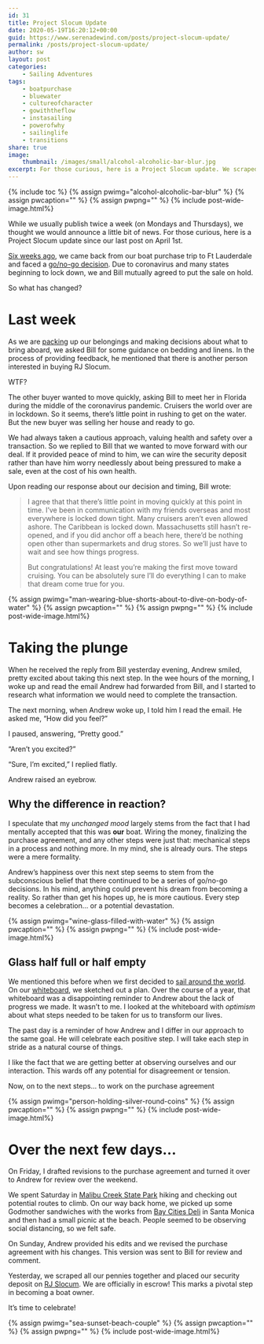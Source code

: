 ```yaml
---
id: 31
title: Project Slocum Update
date: 2020-05-19T16:20:12+00:00
guid: https://www.serenadewind.com/posts/project-slocum-update/
permalink: /posts/project-slocum-update/
author: sw
layout: post
categories:
    - Sailing Adventures
tags:
    - boatpurchase
    - bluewater
    - cultureofcharacter
    - gowiththeflow
    - instasailing
    - powerofwhy
    - sailinglife
    - transitions
share: true
image:
    thumbnail: /images/small/alcohol-alcoholic-bar-blur.jpg 
excerpt: For those curious, here is a Project Slocum update. We scraped all our pennies together and put a deposit on s/v Rachel J Slocum. We are officially in escrow... Time to celebrate!
---
```

{% include toc %}
{% assign pwimg="alcohol-alcoholic-bar-blur" %}
{% assign pwcaption="" %}
{% assign pwpng="" %}
{% include post-wide-image.html%}

While we usually publish twice a week (on Mondays and Thursdays), we thought we would announce a little bit of news. For those curious, here is a Project Slocum update since our last post on April 1st.

[Six weeks ago](/posts/every-6-weeks/), we came back from our boat purchase trip to Ft Lauderdale and faced a [go/no-go decision](/posts/go-no-go-decision/). Due to coronavirus and many states beginning to lock down, we and Bill mutually agreed to put the sale on hold.

So what has changed?

# Last week

As we are [packing](https://www.serenadewind.com/posts/packing-light/ "packing light") up our belongings and making decisions about what to bring aboard, we asked Bill for some guidance on bedding and linens. In the process of providing feedback, he mentioned that there is another person interested in buying RJ Slocum.

WTF?

The other buyer wanted to move quickly, asking Bill to meet her in Florida during the middle of the coronavirus pandemic. Cruisers the world over are in lockdown. So it seems, there’s little point in rushing to get on the water. But the new buyer was selling her house and ready to go.

We had always taken a cautious approach, valuing health and safety over a transaction. So we replied to Bill that we wanted to move forward with our deal. If it provided peace of mind to him, we can wire the security deposit rather than have him worry needlessly about being pressured to make a sale, even at the cost of his own health.

Upon reading our response about our decision and timing, Bill wrote:

> I agree that that there’s little point in moving quickly at this point in time. I’ve been in communication with my friends overseas and most everywhere is locked down tight. Many cruisers aren’t even allowed ashore. The Caribbean is locked down. Massachusetts still hasn’t re-opened, and if you did anchor off a beach here, there’d be nothing open other than supermarkets and drug stores. So we’ll just have to wait and see how things progress.
> 
> But congratulations! At least you’re making the first move toward cruising. You can be absolutely sure I’ll do everything I can to make that dream come true for you.

{% assign pwimg="man-wearing-blue-shorts-about-to-dive-on-body-of-water" %}
{% assign pwcaption="" %}
{% assign pwpng="" %}
{% include post-wide-image.html%}

# Taking the plunge

When he received the reply from Bill yesterday evening, Andrew smiled, pretty excited about taking this next step. In the wee hours of the morning, I woke up and read the email Andrew had forwarded from Bill, and I started to research what information we would need to complete the transaction.

The next morning, when Andrew woke up, I told him I read the email. He asked me, “How did you feel?”

I paused, answering, “Pretty good.”

“Aren’t you excited?”

“Sure, I’m excited,” I replied flatly.

Andrew raised an eyebrow.

## Why the difference in reaction?

I speculate that my _unchanged mood_ largely stems from the fact that I had mentally accepted that this was **our**  boat. Wiring the money, finalizing the purchase agreement, and any other steps were just that: mechanical steps in a process and nothing more. In my mind, she is already ours. The steps were a mere formality.

Andrew’s happiness over this next step seems to stem from the subconscious belief that there continued to be a series of go/no-go decisions. In his mind, anything could prevent his dream from becoming a reality. So rather than get his hopes up, he is more cautious. Every step becomes a celebration… or a potential devastation.

{% assign pwimg="wine-glass-filled-with-water" %}
{% assign pwcaption="" %}
{% assign pwpng="" %}
{% include post-wide-image.html%}

## Glass half full or half empty

We mentioned this before when we first decided to [sail around the world](/posts/sailing-around-the-world/ "sail around the world"). On our [whiteboard](/posts/life-reset-on-whiteboard/ "whiteboard"), we sketched out a plan. Over the course of a year, that whiteboard was a disappointing reminder to Andrew about the lack of progress we made. It wasn’t to me. I looked at the whiteboard with _optimism_ about what steps needed to be taken for us to transform our lives.

The past day is a reminder of how Andrew and I differ in our approach to the same goal. He will celebrate each positive step. I will take each step in stride as a natural course of things.

I like the fact that we are getting better at observing ourselves and our interaction. This wards off any potential for disagreement or tension.

Now, on to the next steps… to work on the purchase agreement

{% assign pwimg="person-holding-silver-round-coins" %}
{% assign pwcaption="" %}
{% assign pwpng="" %}
{% include post-wide-image.html%}

# Over the next few days…

On Friday, I drafted revisions to the purchase agreement and turned it over to Andrew for review over the weekend.

We spent Saturday in [Malibu Creek State Park](https://www.mountainproject.com/area/105870845/malibu-creek-state-park)  hiking and checking out potential routes to climb. On our way back home, we picked up some Godmother sandwiches with the works from [Bay Cities Deli](https://www.baycitiesitaliandeli.com/) in Santa Monica and then had a small picnic at the beach. People seemed to be observing social distancing, so we felt safe.

On Sunday, Andrew provided his edits and we revised the purchase agreement with his changes. This version was sent to Bill for review and comment.

Yesterday, we scraped all our pennies together and placed our security deposit on [RJ Slocum](/posts/when-first-we-saw-rachel-j-slocum/). We are officially in escrow! This marks a pivotal step in becoming a boat owner.

It’s time to celebrate!

{% assign pwimg="sea-sunset-beach-couple" %}
{% assign pwcaption="" %}
{% assign pwpng="" %}
{% include post-wide-image.html%}
